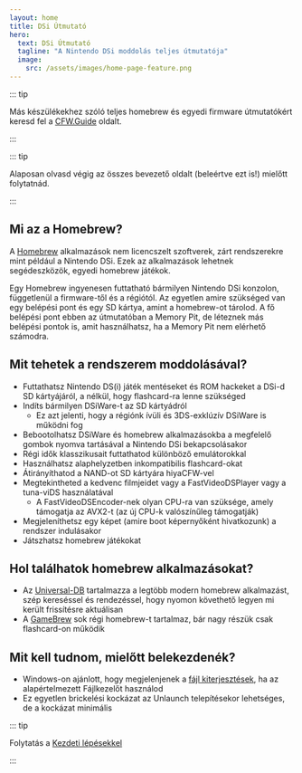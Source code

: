 ```yaml
---
layout: home
title: DSi Útmutató
hero:
  text: DSi Útmutató
  tagline: "A Nintendo DSi moddolás teljes útmutatója"
  image:
    src: /assets/images/home-page-feature.png
---
```


::: tip

Más készülékekhez szóló teljes homebrew és egyedi firmware útmutatókért keresd fel a [CFW.Guide](https://cfw.guide/) oldalt.

:::

::: tip

Alaposan olvasd végig az összes bevezető oldalt (beleértve ezt is!) mielőtt folytatnád.

:::

## Mi az a Homebrew?

A [Homebrew](https://en.wikipedia.org/wiki/Homebrew_\(video_games\)) alkalmazások nem licencszelt szoftverek, zárt rendszerekre mint például a Nintendo DSi. Ezek az alkalmazások lehetnek segédeszközök, egyedi homebrew játékok.

Egy Homebrew ingyenesen futtatható bármilyen Nintendo DSi konzolon, függetlenül a firmware-től és a régiótól. Az egyetlen amire szükséged van egy belépési pont és egy SD kártya, amint a homebrew-ot tárolod. A fő belépési pont ebben az útmutatóban a Memory Pit, de léteznek más belépési pontok is, amit használhatsz, ha a Memory Pit nem elérhető számodra.

## Mit tehetek a rendszerem moddolásával?

- Futtathatsz Nintendo DS(i) játék mentéseket és ROM hackeket a DSi-d SD kártyájáról, a nélkül, hogy flashcard-ra lenne szükséged
- Indíts bármilyen DSiWare-t az SD kártyádról
  - Ez azt jelenti, hogy a régiónk ívüli és 3DS-exklúzív DSiWare is működni fog
- Bebootolhatsz DSiWare és homebrew alkalmazásokba a megfelelő gombok nyomva tartásával a Nintendo DSi bekapcsolásakor
- Régi idők klasszikusait futtathatod különböző emulátorokkal
- Használhatsz alaphelyzetben inkompatibilis flashcard-okat
- Átirányíthatod a NAND-ot SD kártyára hiyaCFW-vel
- Megtekintheted a kedvenc filmjeidet vagy a FastVideoDSPlayer vagy a tuna-viDS használatával
  - A FastVideoDSEncoder-nek olyan CPU-ra van szüksége, amely támogatja az AVX2-t (az új CPU-k valószínűleg támogatják)
- Megjeleníthetsz egy képet (amire boot képernyőként hivatkozunk) a rendszer indulásakor
- Játszhatsz homebrew játékokat

## Hol találhatok homebrew alkalmazásokat?

- Az [Universal-DB](https://db.universal-team.net/ds) tartalmazza a legtöbb modern homebrew alkalmazást, szép kereséssel és rendezéssel, hogy nyomon követhető legyen mi került frissítésre aktuálisan
- A [GameBrew](https://www.gamebrew.org/wiki/List_of_all_DS_homebrew) sok régi homebrew-t tartalmaz, bár nagy részük csak flashcard-on működik

## Mit kell tudnom, mielőtt belekezdenék?

- Windows-on ajánlott, hogy megjelenjenek a [fájl kiterjesztések](file-extensions-windows.html), ha az alapértelmezett Fájlkezelőt használod
- Ez egyetlen brickelési kockázat az Unlaunch telepítésekor lehetséges, de a kockázat minimális

::: tip

Folytatás a [Kezdeti lépésekkel](get-started.html)

:::
